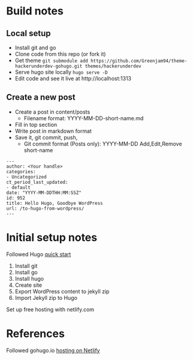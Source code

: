 # Build notes

## Local setup

- Install git and go
- Clone code from this repo (or fork it)
- Get theme `git submodule add https://github.com/Greenjam94/theme-hackerunderdev-gohugo.git themes/hackerunderdev`
- Serve hugo site locally `hugo serve -D`
- Edit code and see it live at http://localhost:1313

## Create a new post

- Create a post in content/posts
  - Filename format: YYYY-MM-DD-short-name.md
- Fill in top section
- Write post in markdown format
- Save it, git commit, push,
  - Git commit format (Posts only): YYYY-MM-DD Add,Edit,Remove short-name

```
---
author: <Your handle>
categories:
- Uncategorized
ct_period_last_updated:
- default
date: "YYYY-MM-DDTHH:MM:SSZ"
id: 952
title: Hello Hugo, Goodbye WordPress
url: /to-hugo-from-wordpress/
---
```

# Initial setup notes

Followed Hugo [quick start](https://gohugo.io/getting-started/quick-start/)

1. Install git
2. Install go
3. Install hugo
4. Create site
5. Export WordPress content to jekyll zip
6. Import Jekyll zip to Hugo

Set up free hosting with netlify.com

# References

Followed gohugo.io [hosting on Netlify](https://gohugo.io/hosting-and-deployment/hosting-on-netlify/)
